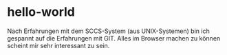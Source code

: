 # hello-world
Nach Erfahrungen mit dem SCCS-System (aus UNIX-Systemen) bin ich gespannt auf die Erfahrungen mit GIT.
Alles im Browser machen zu können scheint mir sehr interessant zu sein.
